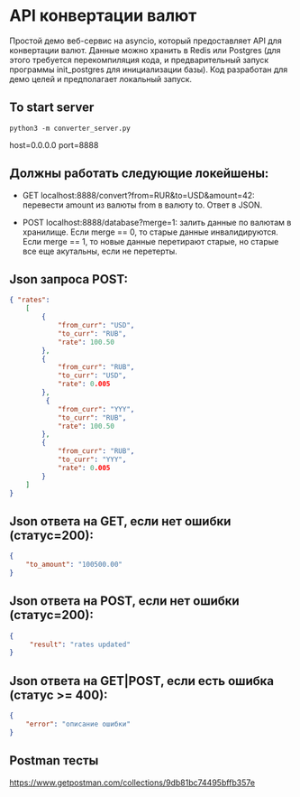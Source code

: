 # API конвертации валют
Простой демо веб-сервис на asyncio, который предоставляет API для конвертации валют. Данные можно хранить в Redis или Postgres (для этого требуется перекомпиляция кода, и предварительный запуск программы init_postgres для инициализации базы). 
Код разработан для демо целей и предполагает локальный запуск. 

## To start server
```text
python3 -m converter_server.py
```
host=0.0.0.0 port=8888

## Должны работать следующие локейшены:

- GET localhost:8888/convert?from=RUR&to=USD&amount=42: перевести amount из валюты from в валюту to. Ответ в JSON.

- POST localhost:8888/database?merge=1: залить данные по валютам в хранилище. Если merge == 0, то старые данные инвалидируются. Если merge == 1, то новые данные перетирают старые, но старые все еще акутальны, если не перетерты.

## Json запроса POST:
```json
{ "rates":
	[
	    {
	        "from_curr": "USD",
	        "to_curr": "RUB",
	        "rate": 100.50
	    },
	    {
	        "from_curr": "RUB",
	        "to_curr": "USD",
	        "rate": 0.005
	    },
	     {
	        "from_curr": "YYY",
	        "to_curr": "RUB",
	        "rate": 100.50
	    },
	    {
	        "from_curr": "RUB",
	        "to_curr": "YYY",
	        "rate": 0.005
	    }
	]
}
```



## Json ответа на GET, если нет ошибки (статус=200):
```json
{
    "to_amount": "100500.00"
}
```

## Json ответа на POST, если нет ошибки (статус=200):
```json
{
     "result": "rates updated"
}
```

## Json ответа на GET|POST, если есть ошибка (статус >= 400):
```json
{
    "error": "описание ошибки"
}
```

## Postman тесты

https://www.getpostman.com/collections/9db81bc74495bffb357e
